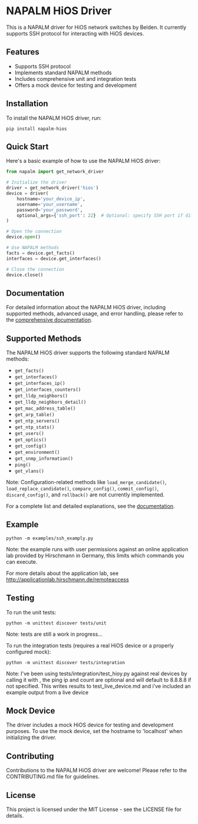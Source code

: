# NAPALM HiOS Driver

This is a NAPALM driver for HiOS network switches by Belden. It currently supports SSH protocol for interacting with HiOS devices.

## Features

- Supports SSH protocol
- Implements standard NAPALM methods
- Includes comprehensive unit and integration tests
- Offers a mock device for testing and development

## Installation

To install the NAPALM HiOS driver, run:

```
pip install napalm-hios
```

## Quick Start

Here's a basic example of how to use the NAPALM HiOS driver:

```python
from napalm import get_network_driver

# Initialize the driver
driver = get_network_driver('hios')
device = driver(
    hostname='your_device_ip',
    username='your_username',
    password='your_password',
    optional_args={'ssh_port': 22}  # Optional: specify SSH port if different from default
)

# Open the connection
device.open()

# Use NAPALM methods
facts = device.get_facts()
interfaces = device.get_interfaces()

# Close the connection
device.close()
```

## Documentation

For detailed information about the NAPALM HiOS driver, including supported methods, advanced usage, and error handling, please refer to the [comprehensive documentation](docs/napalm_hios_documentation.md).

## Supported Methods

The NAPALM HiOS driver supports the following standard NAPALM methods:

- `get_facts()`
- `get_interfaces()`
- `get_interfaces_ip()`
- `get_interfaces_counters()`
- `get_lldp_neighbors()`
- `get_lldp_neighbors_detail()`
- `get_mac_address_table()`
- `get_arp_table()`
- `get_ntp_servers()`
- `get_ntp_stats()`
- `get_users()`
- `get_optics()`
- `get_config()`
- `get_environment()`
- `get_snmp_information()`
- `ping()`
- `get_vlans()`

Note: Configuration-related methods like `load_merge_candidate()`, `load_replace_candidate()`, `compare_config()`, `commit_config()`, `discard_config()`, and `rollback()` are not currently implemented.

For a complete list and detailed explanations, see the [documentation](docs/napalm_hios_documentation.md).

## Example

```
python -m examples/ssh_examply.py
```
Note: the example runs with user permissions against an online application lab provided by Hirschmann in Germany, this limits which commands you can execute.

For more details about the application lab, see http://applicationlab.hirschmann.de/remoteaccess

## Testing

To run the unit tests:

```
python -m unittest discover tests/unit
```
Note: tests are still a work in progress...

To run the integration tests (requires a real HiOS device or a properly configured mock):

```
python -m unittest discover tests/integration
```

Note: I've been using tests/integration/test_hioy.py against real devices by calling it with <hostname> <user> <password> <ping ip> <count>, the ping ip and count are optional and will default to 8.8.8.8 if not specified. This writes results to test_live_device.md and i've included an example output from a live device

## Mock Device

The driver includes a mock HiOS device for testing and development purposes. To use the mock device, set the hostname to 'localhost' when initializing the driver.

## Contributing

Contributions to the NAPALM HiOS driver are welcome! Please refer to the CONTRIBUTING.md file for guidelines.

## License

This project is licensed under the MIT License - see the LICENSE file for details.
